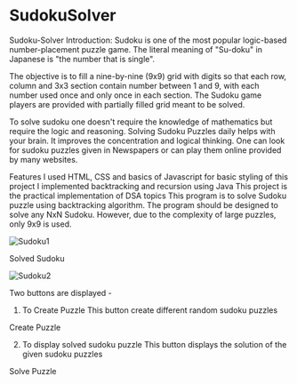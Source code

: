 # SudokuSolver
Sudoku-Solver
Introduction:
Sudoku is one of the most popular logic-based number-placement puzzle game. The literal meaning of "Su-doku" in Japanese is "the number that is single".

The objective is to fill a nine-by-nine (9x9) grid with digits so that each row, column and 3x3 section contain number between 1 and 9, with each number used once and only once in each section. The Sudoku game players are provided with partially filled grid meant to be solved.

To solve sudoku one doesn't require the knowledge of mathematics but require the logic and reasoning. Solving Sudoku Puzzles daily helps with your brain. It improves the concentration and logical thinking. One can look for sudoku puzzles given in Newspapers or can play them online provided by many websites.

Features
I used HTML, CSS and basics of Javascript for basic styling of this project
I implemented backtracking and recursion using Java
This project is the practical implementation of DSA topics
This program is to solve Sudoku puzzle using backtracking algorithm. The program should be designed to solve any NxN Sudoku. However, due to the complexity of large puzzles, only 9x9 is used.


![Sudoku1](https://user-images.githubusercontent.com/76238929/192696233-421e792f-a0b4-4f39-8de3-935635a1b410.png)

Solved Sudoku

![Sudoku2](https://user-images.githubusercontent.com/76238929/192696367-cc32f84d-283f-486a-aa14-039bb7a842ce.png)



Two buttons are displayed -
1) To Create Puzzle
This button create different random sudoku puzzles

Create Puzzle

2) To display solved sudoku puzzle
This button displays the solution of the given sudoku puzzles

Solve Puzzle
